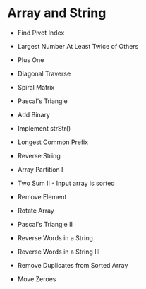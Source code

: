 # Array and String 

- Find Pivot Index

- Largest Number At Least Twice of Others

- Plus One

- Diagonal Traverse

- Spiral Matrix

- Pascal's Triangle

- Add Binary

- Implement strStr()

- Longest Common Prefix

- Reverse String

- Array Partition I

- Two Sum II - Input array is sorted

- Remove Element

- Rotate Array

- Pascal's Triangle II

- Reverse Words in a String

- Reverse Words in a String III

- Remove Duplicates from Sorted Array

- Move Zeroes

  